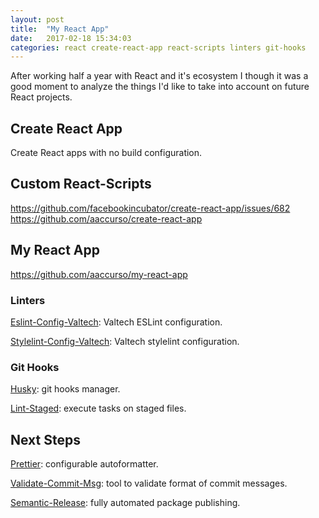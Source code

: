 ```yaml
---
layout: post
title:  "My React App"
date:   2017-02-18 15:34:03
categories: react create-react-app react-scripts linters git-hooks
---
```


After working half a year with React and it's ecosystem I though it was a good moment to analyze the things I'd like to take into account on future React projects.

## Create React App

Create React apps with no build configuration.

## Custom React-Scripts

https://github.com/facebookincubator/create-react-app/issues/682
https://github.com/aaccurso/create-react-app

## My React App

https://github.com/aaccurso/my-react-app

### Linters

[Eslint-Config-Valtech](https://github.com/valtech-nyc/eslint-config-valtech): Valtech ESLint configuration.

[Stylelint-Config-Valtech](https://github.com/valtech-nyc/stylelint-config-valtech): Valtech stylelint configuration.

### Git Hooks

[Husky](https://github.com/typicode/husky): git hooks manager.

[Lint-Staged](https://github.com/okonet/lint-staged): execute tasks on staged files.

## Next Steps

[Prettier](https://github.com/prettier/prettier): configurable autoformatter.

[Validate-Commit-Msg](https://github.com/kentcdodds/validate-commit-msg): tool to validate format of commit messages.

[Semantic-Release](https://github.com/semantic-release/semantic-release): fully automated package publishing.
